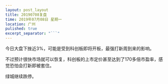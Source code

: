 ```yaml
---
layout: post_layout
title: 20190708复盘
time: 2019年07月08日 星期一
location: 广州
pulished: true
excerpt_separator: "```"
---
```



 今日大盘下挫近3%，可能是受到科创板即将开板，最强打新周到来的影响。
 
 不过预计很快市场就可以恢复，科创板的上市定价甚至达到了170多倍市盈率，感觉恐怕会打新即被套住。
 
 绿城继续跌停。

